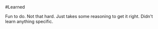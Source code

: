 #Learned

Fun to do. Not that hard. Just takes some reasoning to get it right. Didn't learn anything specific. 